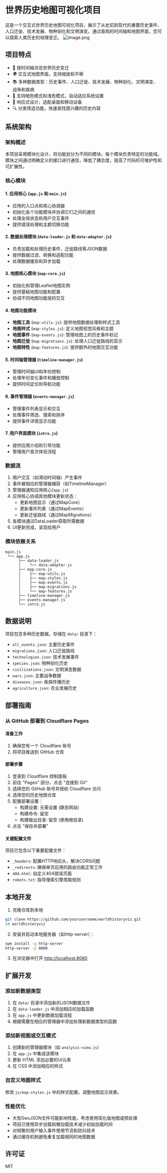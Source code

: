 # 世界历史地图可视化项目

这是一个交互式世界历史地图可视化项目，展示了从史前到现代的重要历史事件、人口迁徙、技术发展、物种驯化和文明演变。通过直观的时间轴和地图界面，您可以探索人类历史的地理变迁。
![image.png](https://cloudflare-imgbed-1d8.pages.dev/file/1743496048122_image.png)

## 项目特点

- 📅 按时间轴浏览世界历史变迁
- 🌍 交互式地图界面，支持缩放和平移
- 📚 多种数据类型：历史事件、人口迁徙、技术发展、物种驯化、文明演变、战争和疾病
- 🌙 支持暗色模式和浅色模式，自动适应系统设置
- 📱 响应式设计，适配桌面和移动设备
- 🔍 分类筛选功能，快速查找感兴趣的历史内容

## 系统架构

### 架构概述

本项目采用模块化设计，将功能划分为不同的模块，每个模块负责特定的功能域。模块之间通过明确定义的接口进行通信，降低了耦合度，提高了代码的可维护性和可扩展性。

### 核心模块

#### 1. 应用核心 (`app.js` 和 `main.js`)

- 应用的入口点和核心协调器
- 初始化各个功能模块并协调它们之间的通信
- 处理全局状态和用户交互事件
- 提供错误处理和主题切换功能

#### 2. 数据处理模块 (`data-loader.js` 和 `data-adapter.js`)

- 负责加载和处理历史事件、迁徙路线等JSON数据
- 提供数据过滤、转换和适配功能
- 处理数据缓存和异步加载

#### 3. 地图核心模块 (`map-core.js`)

- 初始化和管理Leaflet地图实例
- 提供基础地图功能和配置
- 协调不同地图功能层的交互

#### 4. 地图功能模块
- **地图工具** (`map-utils.js`): 提供地图数据处理和样式工具
- **地图样式** (`map-styles.js`): 定义地图视觉风格和主题
- **地图事件** (`map-events.js`): 管理地图上的历史事件标记
- **地图迁徙** (`map-migrations.js`): 处理人口迁徙路线的显示
- **地图特性** (`map-features.js`): 提供额外的地图交互功能

#### 5. 时间轴管理器 (`timeline-manager.js`)

- 管理时间轴UI和年份控制
- 处理年份变化事件和播放控制
- 提供时间定位和导航功能

#### 6. 事件管理器 (`events-manager.js`)

- 管理事件列表显示和交互
- 处理事件筛选、搜索和排序
- 提供事件详情显示功能

#### 7. 用户界面模块 (`intro.js`)

- 提供应用介绍和引导功能
- 管理用户首次体验流程

### 数据流

1. 用户交互（如滑动时间轴）产生事件
2. 事件被相应的管理器捕获（如TimelineManager）
3. 管理器通知应用核心(`app.js`)
4. 应用核心协调其他模块更新状态：
   - 更新地图显示（通过MapCore）
   - 更新事件列表（通过MapEvents）
   - 更新迁徙路线（通过MapMigrations）
5. 各模块通过DataLoader获取所需数据
6. UI更新完成，呈现给用户

### 模块依赖关系

```
main.js
 └── app.js
      ├── data-loader.js
      │    └── data-adapter.js
      ├── map-core.js
      │    ├── map-utils.js
      │    ├── map-styles.js
      │    ├── map-events.js
      │    ├── map-migrations.js
      │    └── map-features.js
      ├── timeline-manager.js
      ├── events-manager.js
      └── intro.js
```

## 数据说明

项目包含多种历史数据，存储在 `data/` 目录下：

- `all_events.json`: 主要历史事件
- `migrations.json`: 人口迁徙路线
- `technologies.json`: 技术发展事件
- `species.json`: 物种驯化历史
- `civilizations.json`: 文明演变数据
- `wars.json`: 主要战争数据
- `diseases.json`: 疾病传播历史
- `agriculture.json`: 农业发展历史

## 部署指南

### 从 GitHub 部署到 Cloudflare Pages

#### 准备工作

1. 确保您有一个 Cloudflare 账号
2. 将项目推送到 GitHub 仓库

#### 部署步骤

1. 登录到 Cloudflare 控制面板
2. 前往 "Pages" 部分，点击 "连接到 Git"
3. 选择您的 GitHub 账号并授权 Cloudflare 访问
4. 选择您的历史地图仓库
5. 配置部署设置：
   - 构建设置: 无需设置 (静态网站)
   - 构建命令: 留空
   - 构建输出目录: 留空 (使用根目录)
6. 点击 "保存并部署"

#### 关键配置文件

项目已包含以下重要配置文件：

- `_headers`: 配置HTTP响应头，解决CORS问题
- `_redirects`: 确保单页应用的路由功能正常工作
- `404.html`: 自定义404错误页面
- `robots.txt`: 指导搜索引擎爬取规则

## 本地开发

1. 克隆仓库到本地
```bash
git clone https://github.com/yourusername/worldhistoryviz.git
cd worldhistoryviz
```

2. 安装并启动本地服务器（如http-server）：
```bash
npm install -g http-server
http-server -p 8080
```

3. 在浏览器中打开 [http://localhost:8080](http://localhost:8080)

## 扩展开发

### 添加新数据类型

1. 在 `data/` 目录中添加新的JSON数据文件
2. 在 `data-loader.js` 中添加相应的加载函数
3. 在 `app.js` 中更新数据加载流程
4. 根据需要在相应的管理器中添加处理新数据类型的函数

### 添加新视图或交互模式

1. 创建新的管理器模块（如 `analysis-view.js`）
2. 在 `app.js` 中集成该模块
3. 更新 HTML 添加必要的UI元素
4. 在 CSS 中添加相应的样式

### 自定义地图样式

修改 `js/map-styles.js` 中的样式配置，调整地图显示效果。

### 性能优化

- 大型GeoJSON文件可能影响性能，考虑使用简化版地图或预处理
- 项目已使用异步加载和懒加载技术减少初始加载时间
- 对频繁的用户输入事件使用节流和防抖技术
- 通过缓存机制避免重复加载相同的地图数据

## 许可证

MIT 